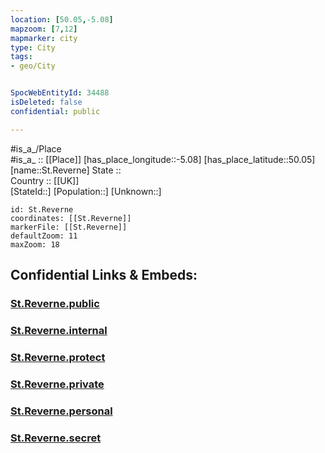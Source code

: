 ```yaml
---
location: [50.05,-5.08] 
mapzoom: [7,12] 
mapmarker: city 
type: City
tags:
- geo/City


SpocWebEntityId: 34488
isDeleted: false
confidential: public

---
```

#is_a_/Place  
#is_a_ :: [[Place]] 
[has_place_longitude::-5.08] 
[has_place_latitude::50.05] 
[name::St.Reverne] 
State ::  
Country :: [[UK]]  
[StateId::] 
[Population::] 
[Unknown::] 


```leaflet
id: St.Reverne
coordinates: [[St.Reverne]] 
markerFile: [[St.Reverne]] 
defaultZoom: 11 
maxZoom: 18
```


## Confidential Links & Embeds: 

### [St.Reverne.public](/_public/\Earth\Continent\Europe\Europe~North\UK\England\Regions~England\South_West_England\Cornwall\cities~CornwallSt.Reverne.public.md) 

### [St.Reverne.internal](/_internal/\Earth\Continent\Europe\Europe~North\UK\England\Regions~England\South_West_England\Cornwall\cities~CornwallSt.Reverne.internal.md) 

### [St.Reverne.protect](/_protect/\Earth\Continent\Europe\Europe~North\UK\England\Regions~England\South_West_England\Cornwall\cities~CornwallSt.Reverne.protect.md) 

### [St.Reverne.private](/_private/\Earth\Continent\Europe\Europe~North\UK\England\Regions~England\South_West_England\Cornwall\cities~CornwallSt.Reverne.private.md) 

### [St.Reverne.personal](/_personal/\Earth\Continent\Europe\Europe~North\UK\England\Regions~England\South_West_England\Cornwall\cities~CornwallSt.Reverne.personal.md) 

### [St.Reverne.secret](/_secret/\Earth\Continent\Europe\Europe~North\UK\England\Regions~England\South_West_England\Cornwall\cities~CornwallSt.Reverne.secret.md)

